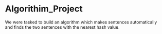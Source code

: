 # Algorithim_Project
We were tasked to build an algorithm which makes sentences automatically and finds the two sentences with the nearest hash value. 
